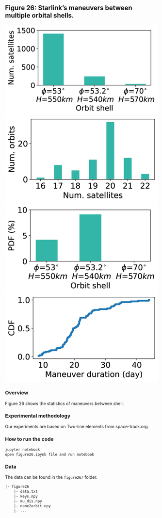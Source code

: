 ## Figure 26: Starlink’s maneuvers between multiple orbital shells.

<div align=center><img src="./figure26a.png" width=""><img src="./figure26b.png" width=""></div>
<div align=center><img src="./figure26c.png" width=""><img src="./figure26d.png" width=""></div>

### Overview
Figure 26 shows the statistics of maneuvers between shell.


### Experimental methodology
Our experiments are based on Two-line elements from space-track.org.


### How to run the code
```
jupyter notebook
open figure26.ipynb file and run notebook
```

### Data
The data can be found in the `figure26/` folder.

	|- figure26
		|- data.txt
		|- keys.npy
		|- mu_dis.npy
		|- name2orbit.npy
		|- ...